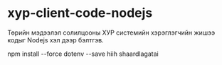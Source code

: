 # xyp-client-code-nodejs
Төрийн мэдээлэл солилцооны ХУР системийн хэрэглэгчийн жишээ кодыг Nodejs хэл дээр бэлтгэв.

npm install --force dotenv --save   hiih shaardlagatai
